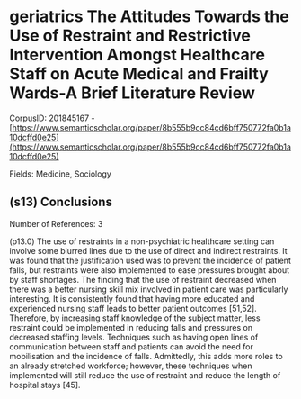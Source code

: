 # geriatrics The Attitudes Towards the Use of Restraint and Restrictive Intervention Amongst Healthcare Staff on Acute Medical and Frailty Wards-A Brief Literature Review

CorpusID: 201845167 - [https://www.semanticscholar.org/paper/8b555b9cc84cd6bff750772fa0b1a10dcffd0e25](https://www.semanticscholar.org/paper/8b555b9cc84cd6bff750772fa0b1a10dcffd0e25)

Fields: Medicine, Sociology

## (s13) Conclusions
Number of References: 3

(p13.0) The use of restraints in a non-psychiatric healthcare setting can involve some blurred lines due to the use of direct and indirect restraints. It was found that the justification used was to prevent the incidence of patient falls, but restraints were also implemented to ease pressures brought about by staff shortages. The finding that the use of restraint decreased when there was a better nursing skill mix involved in patient care was particularly interesting. It is consistently found that having more educated and experienced nursing staff leads to better patient outcomes [51,52]. Therefore, by increasing staff knowledge of the subject matter, less restraint could be implemented in reducing falls and pressures on decreased staffing levels. Techniques such as having open lines of communication between staff and patients can avoid the need for mobilisation and the incidence of falls. Admittedly, this adds more roles to an already stretched workforce; however, these techniques when implemented will still reduce the use of restraint and reduce the length of hospital stays [45].
